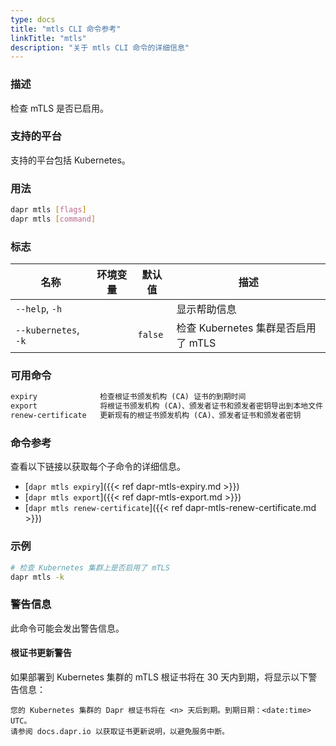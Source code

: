 ```yaml
---
type: docs
title: "mtls CLI 命令参考"
linkTitle: "mtls"
description: "关于 mtls CLI 命令的详细信息"
---
```


### 描述

检查 mTLS 是否已启用。

### 支持的平台

支持的平台包括 Kubernetes。

### 用法

```bash
dapr mtls [flags]
dapr mtls [command]
```

### 标志

| 名称                | 环境变量             | 默认值  | 描述                                              |
| ------------------- | -------------------- | ------- | ------------------------------------------------- |
| `--help`, `-h`      |                      |         | 显示帮助信息                                      |
| `--kubernetes`, `-k`|                      | `false` | 检查 Kubernetes 集群是否启用了 mTLS               |

### 可用命令

```txt
expiry              检查根证书颁发机构 (CA) 证书的到期时间
export              将根证书颁发机构 (CA)、颁发者证书和颁发者密钥导出到本地文件
renew-certificate   更新现有的根证书颁发机构 (CA)、颁发者证书和颁发者密钥
```

### 命令参考

查看以下链接以获取每个子命令的详细信息。

- [`dapr mtls expiry`]({{< ref dapr-mtls-expiry.md >}})
- [`dapr mtls export`]({{< ref dapr-mtls-export.md >}})
- [`dapr mtls renew-certificate`]({{< ref dapr-mtls-renew-certificate.md >}})

### 示例

```bash
# 检查 Kubernetes 集群上是否启用了 mTLS
dapr mtls -k
```

### 警告信息
此命令可能会发出警告信息。

#### 根证书更新警告
如果部署到 Kubernetes 集群的 mTLS 根证书将在 30 天内到期，将显示以下警告信息：

```
您的 Kubernetes 集群的 Dapr 根证书将在 <n> 天后到期。到期日期：<date:time> UTC。
请参阅 docs.dapr.io 以获取证书更新说明，以避免服务中断。
